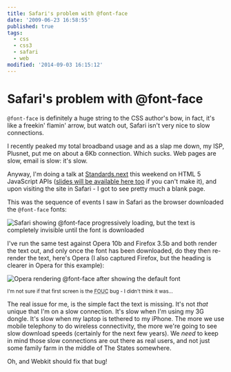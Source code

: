 ```yaml
---
title: Safari's problem with @font-face
date: '2009-06-23 16:58:55'
published: true
tags:
  - css
  - css3
  - safari
  - web
modified: '2014-09-03 16:15:12'
---
```

# Safari's problem with @font-face

<code>@font-face</code> is definitely a huge string to the CSS author's bow, in fact, it's like a freekin' flamin' arrow, but watch out, Safari isn't very nice to slow connections.

<!--more-->
I recently peaked my total broadband usage and as a slap me down, my ISP, Plusnet, put me on about a 6Kb connection.  Which sucks.  Web pages are slow, email is slow: it's slow.

Anyway, I'm doing a talk at [Standards.next](http://standards-next.org) this weekend on HTML 5 JavaScript APIs ([slides will be available here too](http://remysharp.com/talks/) if you can't make it), and upon visiting the site in Safari - I got to see pretty much a blank page.

This was the sequence of events I saw in Safari as the browser downloaded the <code>@font-face</code> fonts:

![Safari showing @font-face progressively loading, but the text is completely invisible until the font is downloaded](/images/safari-showing-font-face-progressively-loading-but-the-text-is-completely-invisible-until-the-font-is-downloaded.jpg)

I've run the same test against Opera 10b and Firefox 3.5b and both render the text out, and only once the font has been downloaded, do they then re-render the text, here's Opera (I also captured Firefox, but the heading is clearer in Opera for this example):

![Opera rendering @font-face after showing the default font](/images/opera-rendering-font-face-after-showing-the-default-font.jpg)

<small>I'm not sure if that first screen is the <abbr title="Flash of Unstyled Content">FOUC</abbr> bug - I didn't think it was...</small>

The real issue for me, is the simple fact the text is missing. It's not *that* unique that I'm on a slow connection.  It's slow when I'm using my 3G dongle.  It's slow when my laptop is tethered to my iPhone. The more we use mobile telephony to do wireless connectivity, the more we're going to see slow download speeds (certainly for the next few years).  We *need* to keep in mind those slow connections are out there as real users, and not just some family farm in the middle of The States somewhere.

Oh, and Webkit should fix that bug!
